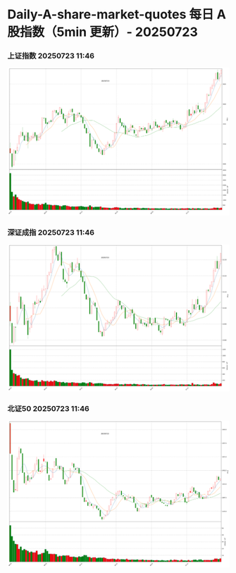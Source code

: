 
# Daily-A-share-market-quotes 每日 A 股指数（5min 更新）- 20250723

### 上证指数 20250723 11:46
![](./fig/2025/7/20250723-sh000001.png)

### 深证成指 20250723 11:46
![](./fig/2025/7/20250723-sz399001.png)

### 北证50 20250723 11:46
![](./fig/2025/7/20250723-bj899050.png)
